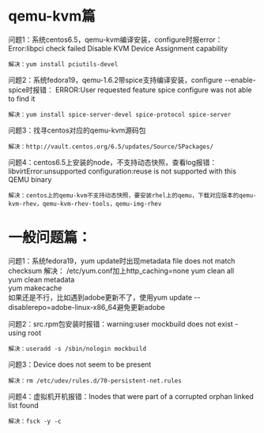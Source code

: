# qemu-kvm篇

问题1：系统centos6.5，qemu-kvm编译安装，configure时报error：
Error:libpci check failed
Disable KVM Device Assignment capability

	解决：yum install pciutils-devel

问题2：系统fedora19，qemu-1.6.2带spice支持编译安装，configure --enable-spice时报错：
ERROR:User requested feature spice
configure was not able to find it

	解决：yum install spice-server-devel spice-protocol spice-server

问题3：找寻centos对应的qemu-kvm源码包

	解决：http://vault.centos.org/6.5/updates/Source/SPackages/

问题4：centos6.5上安装的node，不支持动态快照，查看log报错：
libvirtError:unsupported configuration:reuse is not supported with this QEMU binary
	
	解决：centos上的qemu-kvm不支持动态快照，要安装rhel上的qemu，下载对应版本的qemu-kvm-rhev，qemu-kvm-rhev-tools，qemu-img-rhev

# 一般问题篇：
问题1：系统fedora19，yum update时出现metadata file does not match checksum
解决：
/etc/yum.conf加上http_caching=none
	yum clean all  
	yum clean metadata  
	yum makecache   
如果还是不行，比如遇到adobe更新不了，使用yum update --disablerepo=adobe-linux-x86_64避免更新adobe

问题2：src.rpm包安装时报错：warning:user mockbuild does not exist - using root

	解决：useradd -s /sbin/nologin mockbuild

问题3：Device does not seem to be present

	解决：rm /etc/udev/rules.d/70-persistent-net.rules

问题4：虚拟机开机报错：Inodes that were part of a corrupted orphan linked list found

	解决：fsck -y -c
